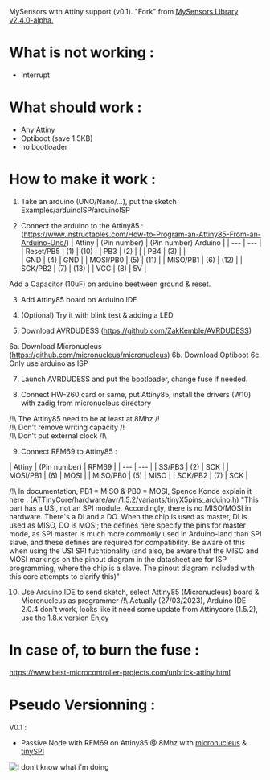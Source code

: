 MySensors with Attiny support (v0.1). "Fork" from [MySensors Library v2.4.0-alpha.](https://www.mysensors.org/)


# What is not working :
- Interrupt

# What should work :
- Any Attiny
- Optiboot (save 1.5KB)
- no bootloader

# How to make it work :

1. Take an arduino (UNO/Nano/...), put the sketch Examples/arduinoISP/arduinoISP

2. Connect the arduino to the Attiny85 : (https://www.instructables.com/How-to-Program-an-Attiny85-From-an-Arduino-Uno/)
| Attiny | (Pin number) | (Pin number) Arduino |
| --- | --- |
| Reset/PB5 | (1) | (10) |
| PB3 | (2) | |
| PB4 | (3) | |  
| GND | (4) | GND |
| MOSI/PB0 | (5) | (11) |
| MISO/PB1 | (6) | (12) |
| SCK/PB2 | (7) | (13) |
| VCC | (8) | 5V |

Add a Capacitor (10uF) on arduino beetween ground & reset.

3. Add Attiny85 board on Arduino IDE

4. (Optional) Try it with blink test & adding a LED

5. Download AVRDUDESS (https://github.com/ZakKemble/AVRDUDESS)

6a. Download Micronucleus (https://github.com/micronucleus/micronucleus)
6b. Download Optiboot
6c. Only use arduino as ISP

7. Launch AVRDUDESS and put the bootloader, change fuse if needed.

8. Connect HW-260 card or same, put Attiny85, install the drivers (W10) with zadig from micronucleus directory

/!\ The Attiny85 need to be at least at 8Mhz /!\
/!\ Don't remove writing capacity /!\
/!\ Don't put external clock /!\

9. Connect RFM69 to Attiny85 :

| Attiny | (Pin number) | RFM69 |
| --- | --- |
| SS/PB3 | (2) | SCK |
| MOSI/PB1 | (6) | MOSI |
| MISO/PB0 | (5) | MISO |
| SCK/PB2 | (7) | SCK |

/!\ In documentation, PB1 = MISO & PB0 = MOSI, Spence Konde explain it here : (ATTinyCore/hardware/avr/1.5.2/variants/tinyX5pins_arduino.h)
"This part has a USI, not an SPI module. Accordingly, there is no MISO/MOSI in hardware. There's a DI and a DO. When the chip is used as master, DI is used as MISO, DO is MOSI; the defines here specify the pins for master mode, as SPI master is much more commonly used in Arduino-land than SPI slave, and these defines are required for compatibility. Be aware of this when using the USI SPI fucntionality (and also, be aware that the MISO and MOSI markings on the pinout diagram in the datasheet are for ISP programming, where the chip is a slave. The pinout diagram included with this core attempts to clarify this)"


10. Use Arduino IDE to send sketch, select Attiny85 (Micronucleus) board & Micronucleus as programmer
/!\ Actually (27/03/2023), Arduino IDE 2.0.4 don't work, looks like it need some update from Attinycore (1.5.2), use the 1.8.x version
Enjoy

# In case of, to burn the fuse :
https://www.best-microcontroller-projects.com/unbrick-attiny.html

# Pseudo Versionning :
V0.1 :
- Passive Node with RFM69 on Attiny85 @ 8Mhz with [micronucleus](https://github.com/micronucleus/micronucleus) & [tinySPI](https://github.com/JChristensen/tinySPI)

![I don't know what i'm doing](http://edutechniques.com/wp-content/uploads/2019/09/e8df23cc-9bfe-4776-ae54-22d67d47f15a-6442-000008859e923c5f.png)
